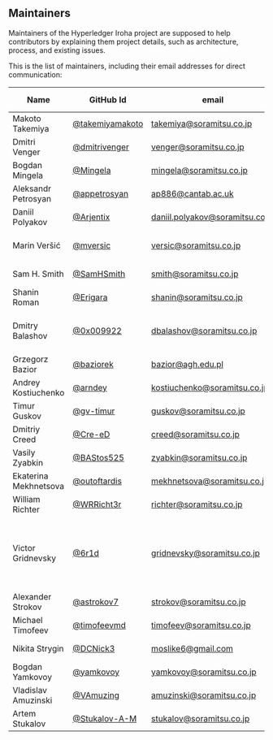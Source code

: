 ## Maintainers

Maintainers of the Hyperledger Iroha project
are supposed to help contributors by explaining them project details,
such as architecture, process, and existing issues.

This is the list of maintainers, including their email addresses for direct communication:

|         Name          |                      GitHub Id                       |              email              |                               Area of expertise                               |
| --------------------- | ---------------------------------------------------- | ------------------------------- | ----------------------------------------------------------------------------- |
| Makoto Takemiya       | [@takemiyamakoto](https://github.com/takemiyamakoto) | takemiya@soramitsu.co.jp        | Product vision                                                                |
| Dmitri Venger         | [@dmitrivenger](https://github.com/dmitrivenger)     | venger@soramitsu.co.jp          | Project manager                                                               |
| Bogdan Mingela        | [@Mingela](https://github.com/Mingela)               | mingela@soramitsu.co.jp         | Iroha Team Lead                                                               |
| Aleksandr Petrosyan   | [@appetrosyan](https://github.com/appetrosyan)       | ap886@cantab.ac.uk              | Iroha 2 architect                                                             |
| Daniil Polyakov       | [@Arjentix](https://github.com/Arjentix)             | daniil.polyakov@soramitsu.co.jp | Development: Rust                                                             |
| Marin Veršić          | [@mversic](https://github.com/mversic)               | versic@soramitsu.co.jp          | Tech lead, development: Rust, Java                                            |
| Sam H. Smith          | [@SamHSmith](https://github.com/SamHSmith)           | smith@soramitsu.co.jp           | Development: Rust, C                                                          |
| Shanin Roman          | [@Erigara](https://github.com/Erigara)               | shanin@soramitsu.co.jp          | Development: Rust                                                             |
| Dmitry Balashov       | [@0x009922](https://github.com/0x009922)             | dbalashov@soramitsu.co.jp       | Development: Rust, TypeScript, JavaScript                                     |
| Grzegorz Bazior       | [@baziorek](https://github.com/baziorek)             | bazior@agh.edu.pl               | Development: C++, Python                             |
| Andrey Kostiuchenko   | [@arndey](https://github.com/arndey)                 | kostiuchenko@soramitsu.co.jp    | Developer: Java, Kotlin                                                       |
| Timur Guskov          | [@gv-timur](https://github.com/gv-timur)             | guskov@soramitsu.co.jp          | Development: Java                                                             |
| Dmitriy Creed         | [@Cre-eD](https://github.com/Cre-eD)                 | creed@soramitsu.co.jp           | DevSecOps                                                                     |
| Vasily Zyabkin        | [@BAStos525](https://github.com/BAStos525)           | zyabkin@soramitsu.co.jp         | DevOps                                                                        |
| Ekaterina Mekhnetsova | [@outoftardis](https://github.com/outoftardis)       | mekhnetsova@soramitsu.co.jp     | Documentation                                                                 |
| William Richter       | [@WRRicht3r](https://github.com/WRRicht3r)           | richter@soramitsu.co.jp         | Documentation                                                                 |
| Victor Gridnevsky     | [@6r1d](https://github.com/6r1d)                     | gridnevsky@soramitsu.co.jp      | Community manager, documentation, development: JavaScript, TypeScript, Python |
| Alexander Strokov     | [@astrokov7](https://github.com/astrokov7)           | strokov@soramitsu.co.jp         | QA, Python                                                                    |
| Michael Timofeev      | [@timofeevmd](https://github.com/timofeevmd)         | timofeev@soramitsu.co.jp        | QA                                                                            |
| Nikita Strygin        | [@DCNick3](https://github.com/DCNick3)               | moslike6@gmail.com              | Development: Rust                                                             |
| Bogdan Yamkovoy       | [@yamkovoy](https://github.com/yamkovoy)             | yamkovoy@soramitsu.co.jp        | Documentation                                                                 |
| Vladislav Amuzinski   | [@VAmuzing](https://github.com/VAmuzing)             | amuzinski@soramitsu.co.jp       | Development: Rust                                                             |
| Artem Stukalov        | [@Stukalov-A-M](https://github.com/Stukalov-A-M)     | stukalov@soramitsu.co.jp        | Documentation: examples                                                       |
